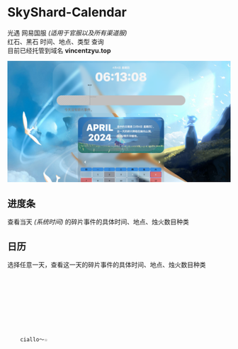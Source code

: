 # SkyShard-Calendar

光遇 网易国服 *(适用于官服以及所有渠道服)* <br>
红石、黑石 时间、地点、类型 查询 <br>
目前已经托管到域名 **vincentzyu.top** <br>

![示例图片](./240404效果图.png)

## 进度条
查看当天 *(系统时间)* 的碎片事件的具体时间、地点、烛火数目种类

## 日历
选择任意一天，查看这一天的碎片事件的具体时间、地点、烛火数目种类  
<br>
<br>
<br>
<br>
<br>
<br>
<br>
<br>

    
    
    
        
        ciallo～☆